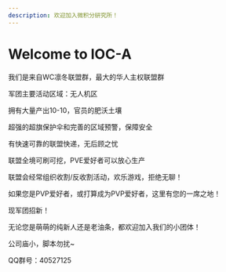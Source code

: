 ```yaml
---
description: 欢迎加入微积分研究所！
---
```


# Welcome to IOC-A

我们是来自WC凛冬联盟群，最大的华人主权联盟群

军团主要活动区域：无人机区

拥有大量产出10-10，官员的肥沃土壤

超强的超旗保护伞和完善的区域预警，保障安全

有快速可靠的联盟快递，无后顾之忧

联盟全境可刷可挖，PVE爱好者可以放心生产

联盟会经常组织收割/反收割活动，欢乐游戏，拒绝无聊！

如果您是PVP爱好者，或打算成为PVP爱好者，这里有您的一席之地！

现军团招新！

无论您是萌萌的纯新人还是老油条，都欢迎加入我们的小团体！

公司庙小，脚本勿扰~

QQ群号：40527125



